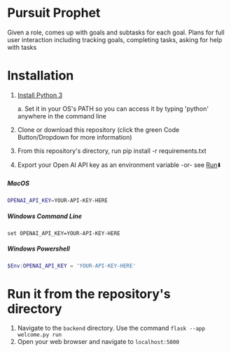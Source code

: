 # Pursuit Prophet
Given a role, comes up with goals and subtasks for each goal. Plans for full user interaction including tracking goals, completing tasks, asking for help with tasks

# Installation
1. [Install Python 3](https://www.python.org/downloads/)
    
    a. Set it in your OS's PATH so you can access it by typing 'python' anywhere in the command line
2. Clone or download this repository (click the green Code Button/Dropdown for more information)
3. From this repository's directory, run pip install -r requirements.txt
4. Export your Open AI API key as an environment variable -or- see [Run](#-Run-it-from-the-repository's-directory):arrow_down:
##### MacOS
```bash
OPENAI_API_KEY=YOUR-API-KEY-HERE
```
##### Windows Command Line
```shell
set OPENAI_API_KEY=YOUR-API-KEY-HERE
```
##### Windows Powershell
```powershell
$Env:OPENAI_API_KEY = 'YOUR-API-KEY-HERE'
```

# Run it from the repository's directory
1. Navigate to the `backend` directory. Use the command `flask --app welcome.py run`
2. Open your web browser and navigate to `localhost:5000`
